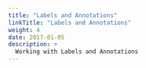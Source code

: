 ```yaml
---
title: "Labels and Annotations"
linkTitle: "Labels and Annotations"
weight: 4
date: 2017-01-05
description: >
  Working with Labels and Annotations
---
```

